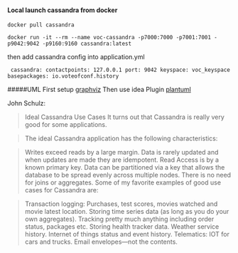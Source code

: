 #### Local launch cassandra from docker
`docker pull cassandra`

`docker run -it --rm --name voc-cassandra -p7000:7000 -p7001:7001 -p9042:9042 -p9160:9160 cassandra:latest`

then add cassandra config into application.yml

`
cassandra:
  contactpoints: 127.0.0.1
  port: 9042
  keyspace: voc_keyspace
  basepackages: io.voteofconf.history`

#####UML
First setup [graphviz](https://graphviz.gitlab.io/download/) 
Then use idea Plugin [plantuml](https://plugins.jetbrains.com/plugin/7017-plantuml-integration)

John Schulz:   
>Ideal Cassandra Use Cases
It turns out that Cassandra is really very good for some applications.

>The ideal Cassandra application has the following characteristics:

>Writes exceed reads by a large margin.
Data is rarely updated and when updates are made they are idempotent.
Read Access is by a known primary key.
Data can be partitioned via a key that allows the database to be spread evenly across multiple nodes.
There is no need for joins or aggregates.
Some of my favorite examples of good use cases for Cassandra are:

>Transaction logging: Purchases, test scores, movies watched and movie latest location.
Storing time series data (as long as you do your own aggregates).
Tracking pretty much anything including order status, packages etc.
Storing health tracker data.
Weather service history.
Internet of things status and event history.
Telematics: IOT for cars and trucks.
Email envelopes—not the contents.  